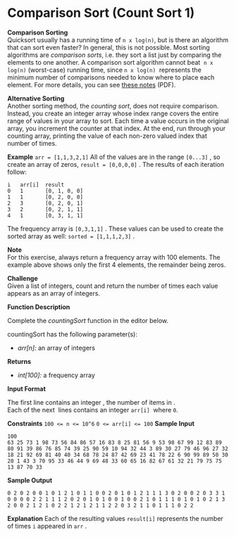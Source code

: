 # Comparison Sort (Count Sort 1)

**Comparison Sorting**  
Quicksort usually has a running time of `n x log(n)`, but is there an algorithm that can sort even faster? In general, this is not possible. Most sorting algorithms are _comparison sorts_, i.e. they sort a list just by comparing the elements to one another. A comparison sort algorithm cannot beat  `n x log(n)` (worst-case) running time, since `n x log(n)`  represents the minimum number of comparisons needed to know where to place each element. For more details, you can see [these notes](http://www.cs.cmu.edu/~avrim/451f11/lectures/lect0913.pdf) (PDF).

**Alternative Sorting**  
Another sorting method, the _counting sort_, does not require comparison. Instead, you create an integer array whose index range covers the entire range of values in your array to sort. Each time a value occurs in the original array, you increment the counter at that index. At the end, run through your counting array, printing the value of each non-zero valued index that number of times.

**Example**
`arr = [1,1,3,2,1]`
All of the values are in the range `[0...3]` , so create an array of zeros, `result = [0,0,0,0]` . The results of each iteration follow:
```
i	arr[i]	result
0	1	    [0, 1, 0, 0]
1	1	    [0, 2, 0, 0]
2	3	    [0, 2, 0, 1]
3	2	    [0, 2, 1, 1]
4	1	    [0, 3, 1, 1]
```

The frequency array is `[0,3,1,1]` . These values can be used to create the sorted array as well: `sorted = [1,1,1,2,3]` .

**Note**  
For this exercise, always return a frequency array with 100 elements. The example above shows only the first 4 elements, the remainder being zeros.

**Challenge**  
Given a list of integers, count and return the number of times each value appears as an array of integers.

**Function Description**

Complete the _countingSort_ function in the editor below.

countingSort has the following parameter(s):

- _arr\[n\]:_ an array of integers

**Returns**

- _int\[100\]:_ a frequency array

**Input Format**

The first line contains an integer , the number of items in .  
Each of the next  lines contains an integer `arr[i]`  where `0`.

**Constraints**
`100 <= n <= 10^6`
`0 <= arr[i] <= 100`
**Sample Input**
```
100
63 25 73 1 98 73 56 84 86 57 16 83 8 25 81 56 9 53 98 67 99 12 83 89 80 91 39 86 76 85 74 39 25 90 59 10 94 32 44 3 89 30 27 79 46 96 27 32 18 21 92 69 81 40 40 34 68 78 24 87 42 69 23 41 78 22 6 90 99 89 50 30 20 1 43 3 70 95 33 46 44 9 69 48 33 60 65 16 82 67 61 32 21 79 75 75 13 87 70 33  
```
**Sample Output**
```
0 2 0 2 0 0 1 0 1 2 1 0 1 1 0 0 2 0 1 0 1 2 1 1 1 3 0 2 0 0 2 0 3 3 1 0 0 0 0 2 2 1 1 1 2 0 2 0 1 0 1 0 0 1 0 0 2 1 0 1 1 1 0 1 0 1 0 2 1 3 2 0 0 2 1 2 1 0 2 2 1 2 1 2 1 1 2 2 0 3 2 1 1 0 1 1 1 0 2 2 
```

**Explanation**
Each of the resulting values `result[i]` represents the number of times `i` appeared in `arr` .

